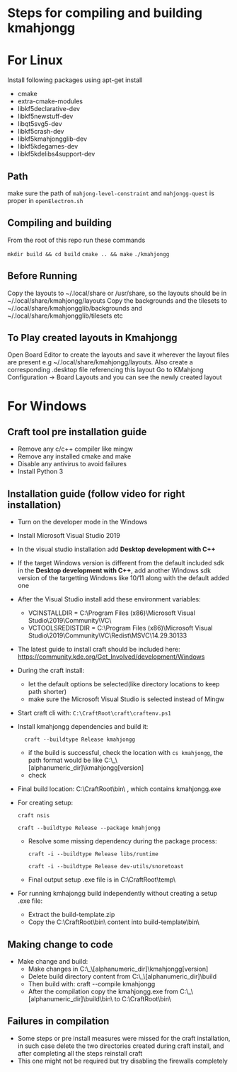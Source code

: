 # Steps for compiling and building kmahjongg
# For Linux

Install following packages using apt-get install
* cmake
* extra-cmake-modules
* libkf5declarative-dev
* libkf5newstuff-dev
* libqt5svg5-dev
* libkf5crash-dev
* libkf5kmahjongglib-dev
* libkf5kdegames-dev
* libkf5kdelibs4support-dev

## Path

make sure the path of `mahjong-level-constraint` and `mahjongg-quest` is proper in `openElectron.sh`

## Compiling and building
From the root of this repo run these commands

`mkdir build && cd build`
`cmake .. && make`
`./kmahjongg`

## Before Running
Copy the layouts to ~/.local/share or /usr/share, so the layouts should be in ~/.local/share/kmahjongg/layouts
Copy the backgrounds and the tilesets to ~/.local/share/kmahjongglib/backgrounds and ~/.local/share/kmahjongglib/tilesets etc

## To Play created layouts in Kmahjongg
Open Board Editor to create the layouts and save it wherever the layout files are present e.g ~/.local/share/kmahjongg/layouts.
Also create a corresponding .desktop file referencing this layout
Go to KMahjong Configuration -> Board Layouts and you can see the newly created layout

# For Windows
## Craft tool pre installation guide
- Remove any c/c++ compiler like mingw
- Remove any installed cmake and make
- Disable any antivirus to avoid failures
- Install Python 3

## Installation guide (follow video for right installation)
- Turn on the developer mode in the Windows
- Install Microsoft Visual Studio 2019
- In the visual studio installation add <b>Desktop development with C++</b>
- If the target Windows version is different from the default included sdk in the <b>Desktop development with C++</b>, add another Windows sdk version of the targetting Windows like 10/11 along with the default added one
- After the Visual Studio install add these environment variables:
  - VCINSTALLDIR = C:\Program Files (x86)\Microsoft Visual Studio\2019\Community\VC\
  - VCTOOLSREDISTDIR = C:\Program Files (x86)\Microsoft Visual Studio\2019\Community\VC\Redist\MSVC\14.29.30133
- The latest guide to install craft should be included here: https://community.kde.org/Get_Involved/development/Windows
- During the craft install:
  - let the default options be selected(like directory locations to keep path shorter)
  - make sure the Microsoft Visual Studio is selected instead of Mingw

- Start craft cli with: `C:\CraftRoot\craft\craftenv.ps1`
- Install kmahjongg dependencies and build it:
  ```
	craft --buildtype Release kmahjongg
  ```
  - if the build is successful, check the location with `cs kmahjongg`, the path format would be like C:\\_\\[alphanumeric_dir]\kmahjongg[version]
  - check
- Final build location: C:\CraftRoot\bin\ , which contains kmahjongg.exe
- For creating setup:
  ```
  craft nsis
  ```
  ```
  craft --buildtype Release --package kmahjongg
  ```
  - Resolve some missing dependency during the package process:
    ```
    craft -i --buildtype Release libs/runtime
    ```
    ```
    craft -i --buildtype Release dev-utils/snoretoast
    ```
  - Final output setup .exe file is in C:\CraftRoot\temp\
- For running kmhajongg build independently without creating a setup .exe file:
  - Extract the build-template.zip
  - Copy the C:\CraftRoot\bin\ content into build-template\bin\

## Making change to code
- Make change and build:
	- Make changes in C:\\_\\[alphanumeric_dir]\kmahjongg[version]
	- Delete build directory content from C:\\_\\[alphanumeric_dir]\build
	- Then build with: craft --compile kmahjongg
  - After the compilation copy the kmahjongg.exe from C:\\_\\[alphanumeric_dir]\build\bin\ to C:\CraftRoot\bin\

## Failures in compilation
- Some steps or pre install measures were missed for the craft installation, in such case delete the two directories created during craft install, and after completing all the steps reinstall craft
- This one might not be required but try disabling the firewalls completely
